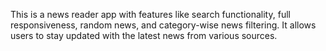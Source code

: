 This is a news reader app with features like search functionality, full responsiveness, random news, and category-wise news filtering. It allows users to stay updated with the latest news from various sources.
